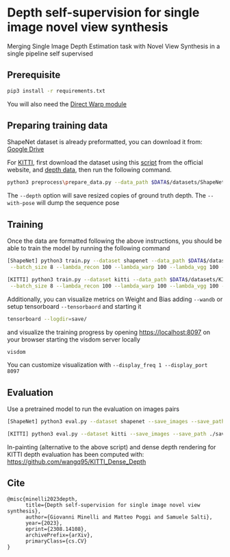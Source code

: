 # Depth self-supervision for single image novel view synthesis 

Merging Single Image Depth Estimation task with Novel View Synthesis in a single pipeline self supervised

## Prerequisite

```bash
pip3 install -r requirements.txt
```
You will also need the [Direct Warp module](https://github.com/ClementPinard/direct-warper)

## Preparing training data
ShapeNet dataset is already preformatted, you can download it from: [Google Drive](https://drive.google.com/file/d/1tpgl4Ts1TTYmD6gj-VdNa_4_8JAMK-N-/view?usp=sharing)

For [KITTI](http://www.cvlibs.net/datasets/kitti/raw_data.php), first download the dataset using this [script](http://www.cvlibs.net/download.php?file=raw_data_downloader.zip) from the official website, and [depth data](https://s3.eu-central-1.amazonaws.com/avg-kitti/data_depth_annotated.zip), then run the following command. 
```bash
python3 preprocess\prepare_data.py --data_path $DATA$/datasets/ShapeNet --dataset kitti --height 256 --width 256 --dump_root $DATA$/datasets/ShapeNet_formatted --static_frames preprocess/static_frames.txt --num_threads 1 --depth sparse --with_pose
```
The `--depth` option will save resized copies of ground truth depth. The `--with-pose` will dump the sequence pose

## Training
Once the data are formatted following the above instructions, you should be able to train the model by running the following command
```bash
[ShapeNet] python3 train.py --dataset shapenet --data_path $DATA$/datasets/ShapeNet_formatted --train_file ./datasets/shapenet_chair_split/id_train.txt --valid_file ./datasets/shapenet_chair_split/id_valid.txt \
 --batch_size 8 --lambda_recon 100 --lambda_warp 100 --lambda_vgg 100 --lambda_consistency 100 --lambda_smooth 10 --epochs 25 

[KITTI] python3 train.py --dataset kitti --data_path $DATA$/datasets/KITTI_formatted --train_file ./datasets/kitti_split/eigen_train_files.txt --valid_file ./datasets/kitti_split/eigen_val_files.txt \
 --batch_size 8 --lambda_recon 100 --lambda_warp 100 --lambda_vgg 100 --lambda_consistency 25 --lambda_smooth 25 --epochs 25 
```

Additionally, you can visualize metrics on Weight and Bias adding `--wandb` or setup tensorboard `--tensorbaord` and starting it
```bash
tensorboard --logdir=save/
```
and visualize the training progress by opening [https://localhost:8097](https://localhost:8097) on your browser starting the visdom server locally
```bash
visdom
```
You can customize visualization with  `--display_freq 1 --display_port 8097`

## Evaluation
Use a pretrained model to run the evaluation on images pairs 
```bash
[ShapeNet] python3 eval.py --dataset shapenet --save_images --save_path ./save --models_path ./save/shapenet/chair --data_path $DATA$/datasets/ShapeNet_formatted --test_file ./datasets/shapenet_chair_split/eval_pairs_40.txt --model_epoch -1

[KITTI] python3 eval.py --dataset kitti --save_images --save_path ./save --models_path ./save/kitti --data_path $DATA$/datasets/ShapeNet_formatted --test_file ./datasets/kitti_split/eigen_test_files.txt --model_epoch -1
```
In-painting (alternative to the above script) and dense depth rendering for KITTI depth evaluation has been computed with: https://github.com/wangq95/KITTI_Dense_Depth

<!-- ## Pretrained Models -->

[//]: # ([Chairs]&#40;https://drive.google.com/drive/folders/&#41;)
[//]: # ([Cars]&#40;https://drive.google.com/drive/folders/&#41;)
[//]: # ([KITTI]&#40;https://drive.google.com/drive/folders/&#41;)

## Cite
```
@misc{minelli2023depth,
      title={Depth self-supervision for single image novel view synthesis}, 
      author={Giovanni Minelli and Matteo Poggi and Samuele Salti},
      year={2023},
      eprint={2308.14108},
      archivePrefix={arXiv},
      primaryClass={cs.CV}
}
```
